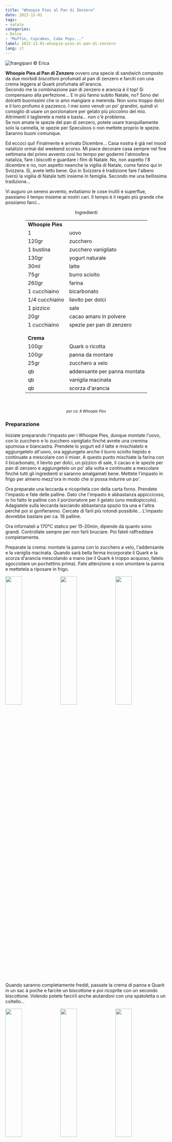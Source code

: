 ```yaml
---
title: "Whoopie Pies al Pan di Zenzero"
date: 2022-12-01
tags:
- natale
categories:
- Dolce
- "Muffin, Cupcakes, Cake Pops..."
label: 2022-12-01-whoopie-pies-al-pan-di-zenzero
lang: it 
---
```

![](header.jpeg "frangipani © Erica")

**Whoopie Pies al Pan di Zenzero** ovvero una specie di sandwich composto da due morbidi biscottoni profumati al pan di zenzero e farciti con una crema leggera al Quark profumata all'arancia.
<br />
Secondo me la combinazione pan di zenzero e arancia è il top! Si compensano alla perfezione... E in più fanno subito Natale, no? Sono dei dolcetti buonissimi che io amo mangiare a merenda. Non sono troppo dolci e il loro profumo è pazzesco. I mei sono venuti un po' grandini, quindi vi consiglio di usare un porzionatore per gelato più piccolino del mio. Altrimenti li taglierete a metà e basta... non c'è problema.
<br />
Se non amate le spezie del pan di zenzero, potete usare tranquillamente solo la cannella, le spezie per Speculoos o non mettete proprio le spezie. Saranno buoni comunque.

Ed eccoci qui! Finalmente è arrivato Dicembre... Casa nostra è già nel mood natalizio ormai dal weekend scorso. Mi piace decorare casa sempre nel fine settimana del primo avvento così ho tempo per godermi l'atmosfera nataliza, fare i biscotti e guardare i film di Natale. No, non aspetto l'8 dicembre e no, non aspetto neanche la vigilia di Natale, come fanno qui in Svizzera. Sì, avete letto bene. Qui in Svizzera è tradizione fare l'albero (vero) la vigilia di Natale tutti insieme in famiglia. Secondo me una bellissima tradizione...

Vi auguro un sereno avvento, evitatiamo le cose inutili e superflue, passiamo il tempo insieme ai nostri cari. Il tempo è il regalo più grande che possiamo farci...

<div id="wrapper" style="text-align: center">
  <div id="yourdiv" style="display: inline-block;">
    <div class="ingredients" itemscope itemtype="http://schema.org/Recipe">
      <span itemprop="name" style="display:none;">Whoopie Pies al Pan di Zenzero</span>
      <span itemprop="recipeCategory" style="display:none;">Dolce</span>
      <img itemprop="image" style="display:none;" class="ignore-gallery-item" src="header.jpeg"/>
      <span itemprop="author" style="display:none;">Erica Raiano</span>
      <span itemprop="description" style="display:none;">Whoopie Pies al Pan di Zenzero, ovvevo una specie di sandwich composto da due morbidi biscottoni profumati al pan di zenzero e farciti con una crema leggera al Quark profumata all'arancia.</span>
      <div class="ingredients-title">Ingredienti</div>
      <table>
        <tbody>
          <tr>
            <td colspan="2"><b>Whoopie Pies</b></td>
          </tr>
          <tr itemprop="recipeIngredient">
            <td>1</td>
            <td>uovo</td>
          </tr>
          <tr itemprop="recipeIngredient">
            <td>120gr</td>
            <td>zucchero</td>
          </tr>
          <tr itemprop="recipeIngredient">
            <td>1 bustina</td>
            <td>zucchero vanigliato</td>
          </tr>
          <tr itemprop="recipeIngredient">
            <td>130gr</td>
            <td>yogurt naturale</td>
          </tr>
          <tr itemprop="recipeIngredient">
            <td>30ml</td>
            <td>latte</td>
          </tr>
          <tr itemprop="recipeIngredient">
            <td>75gr</td>
            <td>burro sciolto</td>
          </tr>
          <tr itemprop="recipeIngredient"> 
            <td>260gr</td>
            <td>farina</td>
          </tr>
          <tr itemprop="recipeIngredient">
            <td>1 cucchiaino</td>
            <td>bicarbonato</td>
          </tr>
          <tr itemprop="recipeIngredient">
            <td>1/4 cucchiaino</td>
            <td>lievito per dolci</td>
          </tr>
          <tr itemprop="recipeIngredient">   
            <td>1 pizzico</td>
            <td>sale</td>
          </tr>
          <tr itemprop="recipeIngredient">   
            <td>20gr</td>
            <td>cacao amaro in polvere</td>
          </tr>
          <tr itemprop="recipeIngredient">
            <td>1 cucchiaino</td>
            <td>spezie per pan di zenzero</td>
          </tr>
          <tr style="height: 15px;"></tr>
          <tr>          
            <td colspan="2"><b>Crema</b></td>
          </tr>
          <tr itemprop="recipeIngredient">
            <td>100gr</td>
            <td>Quark o ricotta</td>
          </tr>
          <tr itemprop="recipeIngredient">      
            <td>100gr</td>
            <td>panna da montare</td>
          </tr>
          <tr itemprop="recipeIngredient">
            <td>25gr</td>
            <td>zucchero a velo</td>
          </tr>
          <tr itemprop="recipeIngredient">
            <td>qb</td>
            <td>addensante per panna montata</td>
          </tr>
          <tr itemprop="recipeIngredient">
            <td>qb</td>
            <td>vaniglia macinata</td>    
          </tr>
          <tr itemprop="recipeIngredient">
            <td>qb</td>
            <td>scorza d'arancia</td>   
          </tr>
        </tbody>
      </table>
      <br></br>
      <i class="pull-right" style="font-size: 80%;">per ca. 8 Whoopie Pies</i>
    </div>
  </div>
</div>


<h3>
  <font color="grey">
    <i class="fa-solid fa-gears"></i>
  </font> Preparazione
</h3>

Iniziate preparando l'impasto per i Whoopie Pies, dunque montate l'uovo, con lo zucchero e lo zucchero vanigliato finché avrete una cremina spumosa e biancastra. Prendete lo yogurt ed il latte e mischiatelo e aggiungetelo all'uovo, ora aggiungete anche il burro sciolto tiepido e continuate a mescolare con il mixer. A questo punto mischiate la farina con il bicarbonato, il lievito per dolci, un pizzico di sale, il cacao e le spezie per pan di zenzero e aggiungetelo un po' alla volta e continuate a mescolare finché tutti gli ingredienti si saranno amalgamati bene. Mettete l'impasto in frigo per almeno mezz'ora in modo che si possa indurire un po'.

Ora preparate una leccarda e ricopritela con della carta forno. Prendete l'impasto e fate delle palline. Dato che l'impasto è abbastanza appiccicoso, io ho fatto le palline con il porzionatore per il gelato (uno mediopiccolo). Adagiatele sulla leccarda lasciando abbastanza spazio tra una e l'altra perché poi si gonfieranno. Cercate di farli più rotondi possibile... L'impasto dovrebbe bastare per ca. 16 palline.

Ora infornateli a 170°C statico per 15-20min, dipende da quanto sono grandi. Controllate sempre per non farli bruciare. Poi fateli raffreddare completamente.

Preparate la crema: montate la panna con lo zucchero a velo, l'addensante e la vaniglia macinata. Quando sarà bella ferma incorporate il Quark e la scorza d'arancia mescolando a mano (se il Quark è troppo acquoso, fatelo sgocciolare un pochettino prima). Fate attenzione a non smontare la panna e mettetela a riposare in frigo.
<p>
  <div style="width: 100%; margin-bottom: 0">
    <img style="float: left; width: 32%; margin-right: 1%;" src="impasto.jpeg" alt="" title="frangipani © Erica" />
    <img style="float: left; width: 32%; margin-right: 1%; margin-left: 1%;" src="teglia.jpeg" alt="" title="frangipani © Erica" />
    <img style="float: left; width: 32%; margin-left: 1%;" src="crema.jpeg" alt="" title="frangipani © Erica" />
    <div style="clear: both"></div>
  </div>
</p>

Quando saranno completamente freddi, passate la crema di panna e Quark in un sac à poche e farcite un biscottone e poi ricoprite con un secondo biscottone. Volendo potete farcirli anche aiutandovi con una spatoletta o un coltello... 
<p>
  <div style="width: 100%; margin-bottom: 0">
    <img style="float: left; width: 32%; margin-right: 1%;" src="sfornati.jpeg" alt="" title="frangipani © Erica" />
    <img style="float: left; width: 32%; margin-right: 1%; margin-left: 1%;" src="farcire.jpeg" alt="" title="frangipani © Erica" />
    <img style="float: left; width: 32%; margin-left: 1%;" src="whoopies.jpeg" alt="" title="frangipani © Erica" />
    <div style="clear: both"></div>
  </div>
</p>

Lasciateli in frigo finché li servirete!
<p>
  <div style="width: 100%; margin-bottom: 0">
    <img style="float: left; width: 49%; margin-right: 1%" src="risultato1.jpeg" alt="" title="frangipani © Erica" />
    <img style="float: left; width: 49%; margin-left: 1%" src="risultato2.jpeg" alt="" title="frangipani © Erica" />
    <div style="clear: both"></div>
  </div>
</p>

<p>
  <div style="width: 100%; margin-bottom: 0">
    <img style="float: left; width: 49%; margin-right: 1%" src="risultato3.jpeg" alt="" title="frangipani © Erica" />
    <img style="float: left; width: 49%; margin-left: 1%" src="risultato4.jpeg" alt="" title="frangipani © Erica" />
    <div style="clear: both"></div>
  </div>
</p>

<p>
  <div style="width: 100%; margin-bottom: 0">
    <img style="float: left; width: 49%; margin-right: 1%" src="risultato5.jpeg" alt="" title="frangipani © Erica" />
    <img style="float: left; width: 49%; margin-left: 1%" src="risultato6.jpeg" alt="" title="frangipani © Erica" />
    <div style="clear: both"></div>
  </div>
</p>

<h4>Buon appetito
  <font color="red">
    <i class="fa-regular fa-face-smile"></i>
  </font>
</h4>